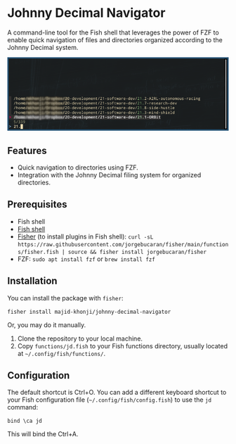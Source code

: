 # Johnny Decimal Navigator

A command-line tool for the Fish shell that leverages the power of FZF to enable quick navigation of files and directories organized according to the Johnny Decimal system.

![screenshot](img.png)

## Features
- Quick navigation to directories using FZF.
- Integration with the Johnny Decimal filing system for organized directories.

## Prerequisites
- Fish shell
- [Fish shell](https://fishshell.com/)
- [Fisher](https://github.com/jorgebucaran/fisher) (to install plugins in Fish shell):
```curl -sL https://raw.githubusercontent.com/jorgebucaran/fisher/main/functions/fisher.fish | source && fisher install jorgebucaran/fisher```
- FZF: `sudo apt install fzf` or `brew install fzf`

## Installation
You can install the package with `fisher`:
```fish
fisher install majid-khonji/johnny-decimal-navigator
```
Or, you may do it manually. 
1. Clone the repository to your local machine.
2. Copy `functions/jd.fish` to your Fish functions directory, usually located at `~/.config/fish/functions/`.

## Configuration
The default shortcut is  Ctrl+O.
You can add a different keyboard shortcut to your Fish configuration file (`~/.config/fish/config.fish`) to use the `jd` command:
```fish
bind \ca jd
```
This will bind the Ctrl+A.




